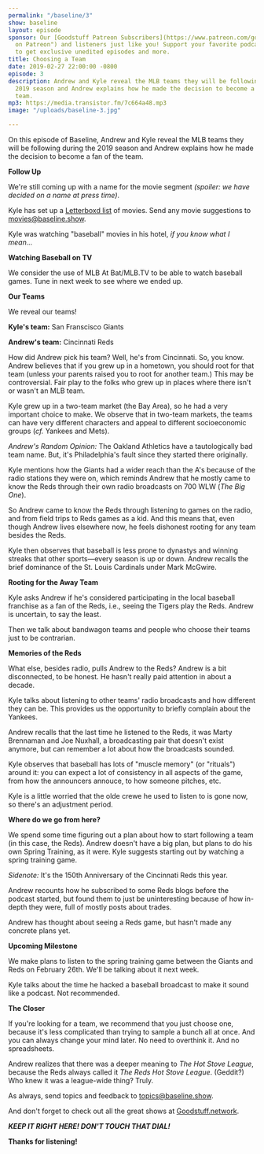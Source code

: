 ```yaml
---
permalink: "/baseline/3"
show: baseline
layout: episode
sponsor: Our [Goodstuff Patreon Subscribers](https://www.patreon.com/goodstuff "Goodstuff
  on Patreon") and listeners just like you! Support your favorite podcasts directly
  to get exclusive unedited episodes and more.
title: Choosing a Team
date: 2019-02-27 22:00:00 -0800
episode: 3
description: Andrew and Kyle reveal the MLB teams they will be following during the
  2019 season and Andrew explains how he made the decision to become a fan of the
  team.
mp3: https://media.transistor.fm/7c664a48.mp3
image: "/uploads/baseline-3.jpg"

---
```

On this episode of Baseline, Andrew and Kyle reveal the MLB teams they will be following during the 2019 season and Andrew explains how he made the decision to become a fan of the team.

**Follow Up**

We're still coming up with a name for the movie segment *(spoiler: we have decided on a name at press time)*.

Kyle has set up a [Letterboxd list](https://letterboxd.com/kyle/list/baseline/) of movies. Send any movie suggestions to [movies@baseline.show](mailto:movie@baseline.show). 

Kyle was watching "baseball" movies in his hotel, *if you know what I mean…*

**Watching Baseball on TV**

We consider the use of MLB At Bat/MLB.TV to be able to watch baseball games. Tune in next week to see where we ended up.

**Our Teams**

We reveal our teams!

**Kyle's team:** San Franscisco Giants

**Andrew's team:** Cincinnati Reds

How did Andrew pick his team? Well, he's from Cincinnati. So, you know. Andrew believes that if you grew up in a hometown, you should root for that team (unless your parents raised you to root for another team.) This may be controversial. Fair play to the folks who grew up in places where there isn't or wasn't an MLB team.

Kyle grew up in a two-team market (the Bay Area), so he had a very important choice to make. We observe that in two-team markets, the teams can have very different characters and appeal to different socioeconomic groups (*cf.* Yankees and Mets).

*Andrew's Random Opinion:* The Oakland Athletics have a tautologically bad team name. But, it's Philadelphia's fault since they started there originally.

Kyle mentions how the Giants had a wider reach than the A's because of the radio stations they were on, which reminds Andrew that he mostly came to know the Reds through their own radio broadcasts on 700 WLW (*The Big One*). 

So Andrew came to know the Reds through listening to games on the radio, and from field trips to Reds games as a kid. And this means that, even though Andrew lives elsewhere now, he feels dishonest rooting for any team besides the Reds.

Kyle then observes that baseball is less prone to dynastys and winning streaks that other sports—every season is up or down. Andrew recalls the brief dominance of the St. Louis Cardinals under Mark McGwire. 

**Rooting for the Away Team**

Kyle asks Andrew if he's considered participating in the local baseball franchise as a fan of the Reds, i.e., seeing the Tigers play the Reds. Andrew is uncertain, to say the least. 

Then we talk about bandwagon teams and people who choose their teams just to be contrarian. 

**Memories of the Reds**

What else, besides radio, pulls Andrew to the Reds? Andrew is a bit disconnected, to be honest. He hasn't really paid attention in about a decade. 

Kyle talks about listening to other teams' radio broadcasts and how different they can be. This provides us the opportunity to briefly complain about the Yankees.

Andrew recalls that the last time he listened to the Reds, it was Marty Brennaman and Joe Nuxhall, a broadcasting pair that doesn't exist anymore, but can remember a lot about how the broadcasts sounded.

Kyle observes that baseball has lots of "muscle memory" (or "rituals") around it: you can expect a lot of consistency in all aspects of the game, from how the announcers annouce, to how someone pitches, etc. 

Kyle is a little worried that the olde crewe he used to listen to is gone now, so there's an adjustment period. 

**Where do we go from here?**

We spend some time figuring out a plan about how to start following a team (in this case, the Reds). Andrew doesn't have a big plan, but plans to do his own Spring Training, as it were. Kyle suggests starting out by watching a spring training game.

*Sidenote:* It's the 150th Anniversary of the Cincinnati Reds this year.

Andrew recounts how he subscribed to some Reds blogs before the podcast started, but found them to just be uninteresting because of how in-depth they were, full of mostly posts about trades.

Andrew has thought about seeing a Reds game, but hasn't made any concrete plans yet.

**Upcoming Milestone**

We make plans to listen to the spring training game between the Giants and Reds on February 26th. We'll be talking about it next week.

Kyle talks about the time he hacked a baseball broadcast to make it sound like a podcast. Not recommended. 

**The Closer**

If you're looking for a team, we recommend that you just choose one, because it's less complicated than trying to sample a bunch all at once. And you can always change your mind later. No need to overthink it. And no spreadsheets.

Andrew realizes that there was a deeper meaning to *The Hot Stove League*, because the Reds always called it *The Reds Hot Stove League*. (Geddit?) Who knew it was a league-wide thing? Truly. 

As always, send topics and feedback to [topics@baseline.show](mailto:topics@baseline.show).

And don't forget to check out all the great shows at [Goodstuff.network](https://goodstuff.network).

***KEEP IT RIGHT HERE! DON'T TOUCH THAT DIAL!***

**Thanks for listening!**

